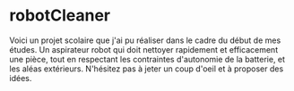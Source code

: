 # robotCleaner
Voici un projet scolaire que j'ai pu réaliser dans le cadre du début de mes études.
Un aspirateur robot qui doit nettoyer rapidement et efficacement une pièce, tout en respectant les contraintes d'autonomie de la batterie, et les aléas extérieurs.
N'hésitez pas à jeter un coup d'oeil et à proposer des idées.
